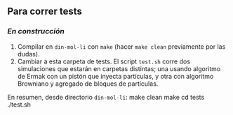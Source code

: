 ## Para correr tests
### _En construcción_
1. Compilar en `din-mol-li` con `make` (hacer `make clean` previamente por las dudas).
1. Cambiar a esta carpeta de tests. El script `test.sh` corre dos simulaciones que estarán en carpetas
distintas; una usando algoritmo de Ermak con un pistón que inyecta partículas, y otra con algoritmo 
Browniano y agregado de bloques de partículas.

En resumen, desde directorio `din-mol-li`:
		make clean
		make
		cd tests
		./test.sh
